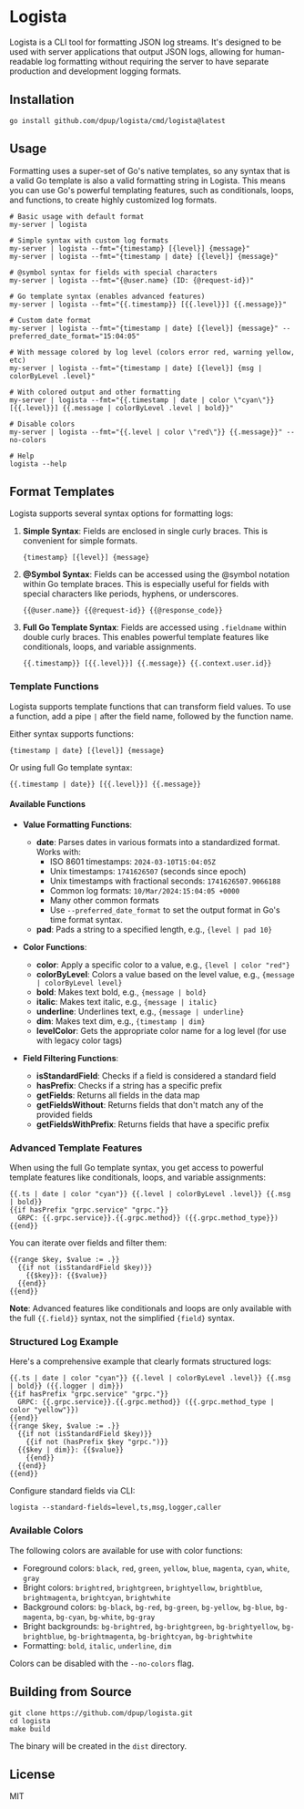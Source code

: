 # Logista

Logista is a CLI tool for formatting JSON log streams. It's designed to be used
with server applications that output JSON logs, allowing for human-readable log
formatting without requiring the server to have separate production and
development logging formats.

## Installation

```
go install github.com/dpup/logista/cmd/logista@latest
```

## Usage

Formatting uses a super-set of Go's native templates, so any syntax that is a
valid Go template is also a valid formatting string in Logista. This means you
can use Go's powerful templating features, such as conditionals, loops, and
functions, to create highly customized log formats.

```
# Basic usage with default format
my-server | logista

# Simple syntax with custom log formats
my-server | logista --fmt="{timestamp} [{level}] {message}"
my-server | logista --fmt="{timestamp | date} [{level}] {message}"

# @symbol syntax for fields with special characters
my-server | logista --fmt="{@user.name} (ID: {@request-id})"

# Go template syntax (enables advanced features)
my-server | logista --fmt="{{.timestamp}} [{{.level}}] {{.message}}"

# Custom date format
my-server | logista --fmt="{timestamp | date} [{level}] {message}" --preferred_date_format="15:04:05"

# With message colored by log level (colors error red, warning yellow, etc)
my-server | logista --fmt="{timestamp | date} [{level}] {msg | colorByLevel .level}"

# With colored output and other formatting
my-server | logista --fmt="{{.timestamp | date | color \"cyan\"}} [{{.level}}] {{.message | colorByLevel .level | bold}}"

# Disable colors
my-server | logista --fmt="{{.level | color \"red\"}} {{.message}}" --no-colors

# Help
logista --help
```

## Format Templates

Logista supports several syntax options for formatting logs:

1. **Simple Syntax**: Fields are enclosed in single curly braces. This is convenient for simple formats.

   ```
   {timestamp} [{level}] {message}
   ```

2. **@Symbol Syntax**: Fields can be accessed using the @symbol notation within Go template braces. This is especially useful for fields with special characters like periods, hyphens, or underscores.

   ```
   {{@user.name}} {{@request-id}} {{@response_code}}
   ```

3. **Full Go Template Syntax**: Fields are accessed using `.fieldname` within double curly braces. This enables powerful template features like conditionals, loops, and variable assignments.
   ```
   {{.timestamp}} [{{.level}}] {{.message}} {{.context.user.id}}
   ```

### Template Functions

Logista supports template functions that can transform field values. To use a function, add a pipe `|` after the field name, followed by the function name.

Either syntax supports functions:

```
{timestamp | date} [{level}] {message}
```

Or using full Go template syntax:

```
{{.timestamp | date}} [{{.level}}] {{.message}}
```

#### Available Functions

- **Value Formatting Functions**:

  - **date**: Parses dates in various formats into a standardized format. Works with:
    - ISO 8601 timestamps: `2024-03-10T15:04:05Z`
    - Unix timestamps: `1741626507` (seconds since epoch)
    - Unix timestamps with fractional seconds: `1741626507.9066188`
    - Common log formats: `10/Mar/2024:15:04:05 +0000`
    - Many other common formats
    - Use `--preferred_date_format` to set the output format in Go's time format syntax.
  - **pad**: Pads a string to a specified length, e.g., `{level | pad 10}`

- **Color Functions**:

  - **color**: Apply a specific color to a value, e.g., `{level | color "red"}`
  - **colorByLevel**: Colors a value based on the level value, e.g., `{message | colorByLevel level}`
  - **bold**: Makes text bold, e.g., `{message | bold}`
  - **italic**: Makes text italic, e.g., `{message | italic}`
  - **underline**: Underlines text, e.g., `{message | underline}`
  - **dim**: Makes text dim, e.g., `{timestamp | dim}`
  - **levelColor**: Gets the appropriate color name for a log level (for use with legacy color tags)

- **Field Filtering Functions**:
  - **isStandardField**: Checks if a field is considered a standard field
  - **hasPrefix**: Checks if a string has a specific prefix
  - **getFields**: Returns all fields in the data map
  - **getFieldsWithout**: Returns fields that don't match any of the provided fields
  - **getFieldsWithPrefix**: Returns fields that have a specific prefix

### Advanced Template Features

When using the full Go template syntax, you get access to powerful template features like conditionals, loops, and variable assignments:

```
{{.ts | date | color "cyan"}} {{.level | colorByLevel .level}} {{.msg | bold}}
{{if hasPrefix "grpc.service" "grpc."}}
  GRPC: {{.grpc.service}}.{{.grpc.method}} ({{.grpc.method_type}})
{{end}}
```

You can iterate over fields and filter them:

```
{{range $key, $value := .}}
  {{if not (isStandardField $key)}}
    {{$key}}: {{$value}}
  {{end}}
{{end}}
```

**Note**: Advanced features like conditionals and loops are only available with the full `{{.field}}` syntax, not the simplified `{field}` syntax.

### Structured Log Example

Here's a comprehensive example that clearly formats structured logs:

```
{{.ts | date | color "cyan"}} {{.level | colorByLevel .level}} {{.msg | bold}} ({{.logger | dim}})
{{if hasPrefix "grpc.service" "grpc."}}
  GRPC: {{.grpc.service}}.{{.grpc.method}} ({{.grpc.method_type | color "yellow"}})
{{end}}
{{range $key, $value := .}}
  {{if not (isStandardField $key)}}
    {{if not (hasPrefix $key "grpc.")}}
  {{$key | dim}}: {{$value}}
    {{end}}
  {{end}}
{{end}}
```

Configure standard fields via CLI:

```
logista --standard-fields=level,ts,msg,logger,caller
```

### Available Colors

The following colors are available for use with color functions:

- Foreground colors: `black`, `red`, `green`, `yellow`, `blue`, `magenta`, `cyan`, `white`, `gray`
- Bright colors: `brightred`, `brightgreen`, `brightyellow`, `brightblue`, `brightmagenta`, `brightcyan`, `brightwhite`
- Background colors: `bg-black`, `bg-red`, `bg-green`, `bg-yellow`, `bg-blue`, `bg-magenta`, `bg-cyan`, `bg-white`, `bg-gray`
- Bright backgrounds: `bg-brightred`, `bg-brightgreen`, `bg-brightyellow`, `bg-brightblue`, `bg-brightmagenta`, `bg-brightcyan`, `bg-brightwhite`
- Formatting: `bold`, `italic`, `underline`, `dim`

Colors can be disabled with the `--no-colors` flag.

## Building from Source

```
git clone https://github.com/dpup/logista.git
cd logista
make build
```

The binary will be created in the `dist` directory.

## License

MIT
